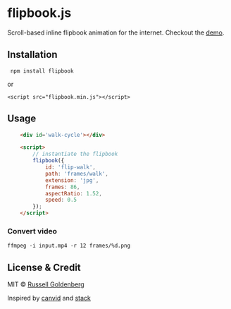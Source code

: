 # flipbook.js

Scroll-based inline flipbook animation for the internet. Checkout the [demo](https://russellgoldenberg.github.io/flipbook.js).


## Installation

``` npm install flipbook```

or 

``` <script src="flipbook.min.js"></script> ```



## Usage

``` html
	<div id='walk-cycle'></div>

	<script>
		// instantiate the flipbook
		flipbook({
			id: 'flip-walk',
			path: 'frames/walk',
			extension: 'jpg',
			frames: 86,
			aspectRatio: 1.52,
			speed: 0.5
		});
	</script>
```

### Convert video

```ffmpeg -i input.mp4 -r 12 frames/%d.png ```


## License & Credit

MIT © [Russell Goldenberg](http://russellgoldenberg.com)

Inspired by [canvid](https://github.com/gka/canvid/blob/master/canvid.js) and [stack](https://github.com/mbostock/stack)
